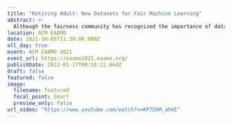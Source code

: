 ```yaml
---
title: "Retiring Adult: New Datasets for Fair Machine Learning"
abstract: >-
  Although the fairness community has recognized the importance of data, researchers in the area primarily rely on UCI Adult when it comes to tabular data. Derived from a 1994 US Census survey, this dataset has appeared in hundreds of research papers where it served as the basis for the development and comparison of many algorithmic fairness interventions. We reconstruct a superset of the UCI Adult data from available US Census sources and reveal idiosyncrasies of the UCI Adult dataset that limit its external validity. Our primary contribution is a suite of new datasets derived from US Census surveys that extend the existing data ecosystem for research on fair machine learning. We create prediction tasks relating to income, employment, health, transportation, and housing. The data span multiple years and all states of the United States, allowing researchers to study temporal shift and geographic variation. We highlight a broad initial sweep of new empirical insights relating to trade-offs between fairness criteria, performance of algorithmic interventions, and the role of distribution shift based on our new datasets. Our findings inform ongoing debates, challenge some existing narratives, and point to future research directions. Our datasets are available at folktables.org.
location: ACM EAAMO
date: 2021-10-05T11:30:00.000Z
all_day: true
event: ACM EAAMO 2021
event_url: https://eaamo2021.eaamo.org/
publishDate: 2022-01-17T00:58:22.664Z
draft: false
featured: false
image:
  filename: featured
  focal_point: Smart
  preview_only: false
url_video: "https://www.youtube.com/watch?v=KP7DhM_ahHI"
---
```

